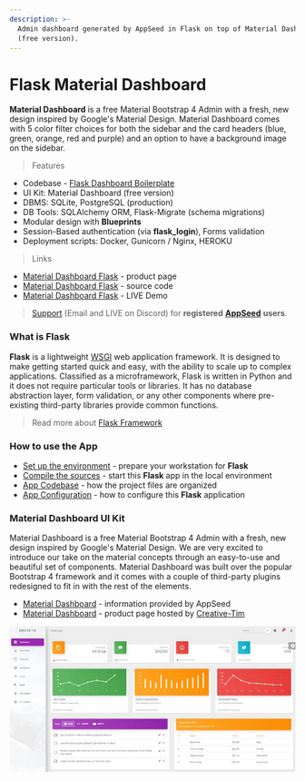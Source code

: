 ```yaml
---
description: >-
  Admin dashboard generated by AppSeed in Flask on top of Material Dashboard
  (free version).
---
```


# Flask Material Dashboard

**Material Dashboard** is a free Material Bootstrap 4 Admin with a fresh, new design inspired by Google's Material Design. Material Dashboard comes with 5 color filter choices for both the sidebar and the card headers \(blue, green, orange, red and purple\) and an option to have a background image on the sidebar. 

> Features

* Codebase - [Flask Dashboard Boilerplate](../../boilerplate-code/flask-dashboard.md)
* UI Kit: Material Dashboard \(free version\) 
* DBMS: SQLite, PostgreSQL \(production\)
* DB Tools: SQLAlchemy ORM, Flask-Migrate \(schema migrations\)
* Modular design with **Blueprints**
* Session-Based authentication \(via **flask\_login**\), Forms validation
* Deployment scripts: Docker, Gunicorn / Nginx, HEROKU 

> Links

* [Material Dashboard Flask](https://appseed.us/admin-dashboards/flask-dashboard-material-design) - product page
* [Material Dashboard Flask](https://github.com/app-generator/flask-material-dashboard) - source code 
* [Material Dashboard Flask](https://flask-material-dashboard.appseed-srv1.com/) - LIVE Demo 

> [Support](https://appseed.us/support) \(Email and LIVE on Discord\) for **registered** [**AppSeed**](https://appseed.us/) **users**.

### 

### What is Flask

**Flask** is a lightweight [WSGI](../../content/what-is/wsgi.md) web application framework. It is designed to make getting started quick and easy, with the ability to scale up to complex applications. Classified as a microframework, Flask is written in Python and it does not require particular tools or libraries. It has no database abstraction layer, form validation, or any other components where pre-existing third-party libraries provide common functions.

> Read more about [Flask Framework](../../content/what-is/flask.md)



### How to use the App

* [Set up the environment](../../boilerplate-code/flask-dashboard.md#environment) - prepare your workstation for **Flask**
* [Compile the sources](../../boilerplate-code/flask-dashboard.md#build-the-app-1) - start this **Flask** app in the local environment
* [App Codebase](../../boilerplate-code/flask-dashboard.md#app-codebase) - how the project files are organized
* [App Configuration](../../boilerplate-code/flask-dashboard.md#app-configuration) - how to configure this **Flask** application



### **Material Dashboard UI Kit**

Material Dashboard is a free Material Bootstrap 4 Admin with a fresh, new design inspired by Google's Material Design. We are very excited to introduce our take on the material concepts through an easy-to-use and beautiful set of components. Material Dashboard was built over the popular Bootstrap 4 framework and it comes with a couple of third-party plugins redesigned to fit in with the rest of the elements.

* [Material Dashboard](../../content/bootstrap-template/material-dashboard.md) - information provided by AppSeed 
* [Material Dashboard](https://bit.ly/3fSPqaK) - product page hosted by [Creative-Tim](../../content/partners/creative-tim.md)

![Material Dashboard - Charts Page.](../../.gitbook/assets/docs-material-dashboard-screen.jpg)

